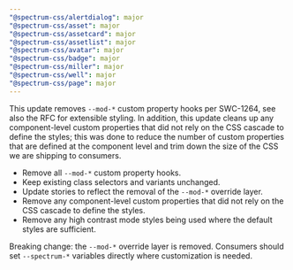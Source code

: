 ```yaml
---
"@spectrum-css/alertdialog": major
"@spectrum-css/asset": major
"@spectrum-css/assetcard": major
"@spectrum-css/assetlist": major
"@spectrum-css/avatar": major
"@spectrum-css/badge": major
"@spectrum-css/miller": major
"@spectrum-css/well": major
"@spectrum-css/page": major
---
```


This update removes `--mod-*` custom property hooks per SWC-1264, see also the RFC for extensible styling. In addition, this update cleans up any component-level custom properties that did not rely on the CSS cascade to define the styles; this was done to reduce the number of custom properties that are defined at the component level and trim down the size of the CSS we are shipping to consumers.

- Remove all `--mod-*` custom property hooks.
- Keep existing class selectors and variants unchanged.
- Update stories to reflect the removal of the `--mod-*` override layer.
- Remove any component-level custom properties that did not rely on the CSS cascade to define the styles.
- Remove any high contrast mode styles being used where the default styles are sufficient.

Breaking change: the `--mod-*` override layer is removed. Consumers should set `--spectrum-*` variables directly where customization is needed.
